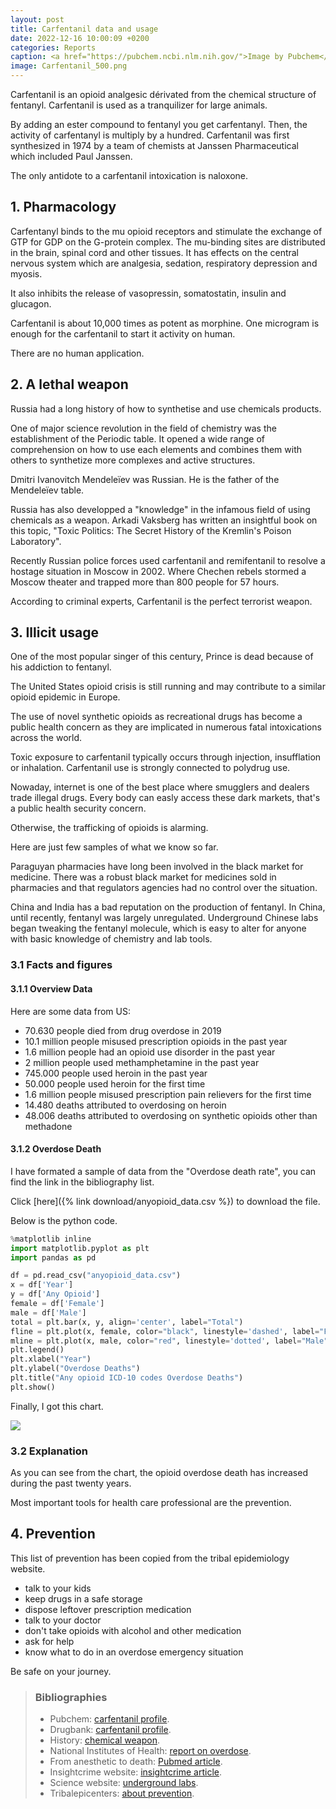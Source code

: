 ```yaml
---
layout: post
title: Carfentanil data and usage
date: 2022-12-16 10:00:09 +0200
categories: Reports
caption: <a href="https://pubchem.ncbi.nlm.nih.gov/">Image by Pubchem</a>
image: Carfentanil_500.png
---
```


Carfentanil is an opioid analgesic dérivated from the chemical structure of fentanyl. Carfentanil is used as a tranquilizer for large animals.

By adding an ester compound to fentanyl you get carfentanyl. Then, the activity of carfentanyl is multiply by a hundred.
Carfentanil was first synthesized in 1974 by a team of chemists at Janssen Pharmaceutical which included Paul Janssen.

The only antidote to a carfentanil intoxication is naloxone.

## 1. Pharmacology

Carfentanyl binds to the mu opioid receptors and stimulate the exchange of GTP for GDP on the G-protein complex. The mu-binding sites are distributed in the brain, spinal cord and other tissues. It has effects on the central nervous system which are analgesia, sedation, respiratory depression and myosis.

It also inhibits the release of vasopressin, somatostatin, insulin and glucagon.

Carfentanil is about 10,000 times as potent as morphine.
One microgram is enough for the carfentanil to start it activity on human.

There are no human application.

## 2. A lethal weapon

Russia had a long history of how to synthetise and use chemicals products.

One of major science revolution in the field of chemistry was the establishment of the Periodic table. It opened a wide range of comprehension on how to use each elements and combines them with others to synthetize more complexes and active structures.

Dmitri Ivanovitch Mendeleïev was Russian. He is the father of the Mendeleïev table.

Russia has also developped a "knowledge" in the infamous field of using chemicals as a weapon. Arkadi Vaksberg has written an insightful book on this topic, "Toxic Politics: The Secret History of the Kremlin's Poison Laboratory".

Recently Russian police forces used carfentanil and remifentanil to resolve a hostage situation in Moscow in 2002.
Where Chechen rebels stormed a Moscow theater and trapped more than 800 people for 57 hours.

According to criminal experts, Carfentanil is the perfect terrorist weapon.

## 3. Illicit usage

One of the most popular singer of this century, Prince is dead because of his addiction to fentanyl.

The United States opioid crisis is still running and may contribute to a similar opioid epidemic in Europe.

The use of novel synthetic opioids as recreational drugs has become a public health concern as they are implicated in numerous fatal intoxications across the world.

Toxic exposure to carfentanil typically occurs through injection, insufflation or inhalation. Carfentanil use is strongly connected to polydrug use.

Nowaday, internet is one of the best place where smugglers and dealers trade illegal drugs. Every body can easly access these dark markets, that's a public health security concern.

Otherwise, the trafficking of opioids is alarming.

Here are just few samples of what we know so far.

Paraguyan pharmacies have long been involved in the black market for medicine. There was a robust black market for medicines sold in pharmacies and that regulators agencies had no control over the situation.

China and India has a bad reputation on the production of fentanyl.
In China, until recently, fentanyl was largely unregulated. Underground Chinese labs began tweaking the fentanyl molecule, which is easy to alter for anyone with basic knowledge of chemistry and lab tools.

### 3.1 Facts and figures

#### 3.1.1 Overview Data

Here are some data from US:

+ 70.630 people died from drug overdose in 2019
+ 10.1 million people misused prescription opioids in the past year
+ 1.6 million people had an opioid use disorder in the past year
+ 2 million people used methamphetamine in the past year
+ 745.000 people used heroin in the past year
+ 50.000 people used heroin for the first time
+ 1.6 million people misused prescription pain relievers for the first time
+ 14.480 deaths attributed to overdosing on heroin
+ 48.006 deaths attributed to overdosing on synthetic opioids other than methadone

#### 3.1.2 Overdose Death

I have formated a sample of data from the "Overdose death rate", you can find the link in the bibliography list.

Click [here]({% link download/anyopioid_data.csv %}) to download the file.

Below is the python code.

```python
%matplotlib inline
import matplotlib.pyplot as plt
import pandas as pd

df = pd.read_csv("anyopioid_data.csv")
x = df['Year']
y = df['Any Opioid']
female = df['Female']
male = df['Male']
total = plt.bar(x, y, align='center', label="Total")
fline = plt.plot(x, female, color="black", linestyle='dashed', label="Female")
mline = plt.plot(x, male, color="red", linestyle='dotted', label="Male")
plt.legend()
plt.xlabel("Year")
plt.ylabel("Overdose Deaths")
plt.title("Any opioid ICD-10 codes Overdose Deaths")
plt.show()
```

Finally, I got this chart.

<img src="{{ site.image_path }}/barchart.png" class="image">

### 3.2 Explanation

As you can see from the chart, the opioid overdose death has increased during the past twenty years.

Most important tools for health care professional are the prevention.

## 4. Prevention

This list of prevention has been copied from the tribal epidemiology website.

+ talk to your kids
+ keep drugs in a safe storage
+ dispose leftover prescription medication
+ talk to your doctor
+ don't take opioids with alcohol and other medication
+ ask for help
+ know what to do in an overdose emergency situation

Be safe on your journey.

> ### Bibliographies
>
> - Pubchem: [carfentanil profile](https://pubchem.ncbi.nlm.nih.gov/compound/62156).
> - Drugbank: [carfentanil profile](https://go.drugbank.com/drugs/DB01535).
> - History: [chemical weapon](https://www.history.com/news/opioid-chemical-weapons-moscow-theater-hostage-crisis).
> - National Institutes of Health: [report on overdose](https://nida.nih.gov/research-topics/trends-statistics/overdose-death-rates).
> - From anesthetic to death: [Pubmed article](https://pubmed.ncbi.nlm.nih.gov/33581655/).
> - Insightcrime website: [insightcrime article](https://insightcrime.org/news/fentanyl-morphine-sold-under-counter-paraguay-pharmacies/).
> - Science website: [underground labs](https://www.science.org/content/article/underground-labs-china-are-devising-potent-new-opiates-faster-authorities-can-respond).
> - Tribalepicenters: [about prevention](https://tribalepicenters.org/).

